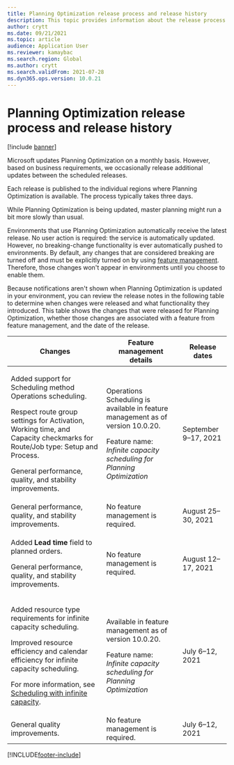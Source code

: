 ```yaml
---
title: Planning Optimization release process and release history
description: This topic provides information about the release process and release history for Planning Optimization.
author: crytt
ms.date: 09/21/2021
ms.topic: article
audience: Application User
ms.reviewer: kamaybac
ms.search.region: Global
ms.author: crytt
ms.search.validFrom: 2021-07-28
ms.dyn365.ops.version: 10.0.21
---
```


# Planning Optimization release process and release history

[!include [banner](../../includes/banner.md)]

Microsoft updates Planning Optimization on a monthly basis. However, based on business requirements, we occasionally release additional updates between the scheduled releases.

Each release is published to the individual regions where Planning Optimization is available. The process typically takes three days.

While Planning Optimization is being updated, master planning might run a bit more slowly than usual.

Environments that use Planning Optimization automatically receive the latest release. No user action is required: the service is automatically updated. However, no breaking-change functionality is ever automatically pushed to environments. By default, any changes that are considered breaking are turned off and must be explicitly turned on by using [feature management](../../../fin-ops-core/fin-ops/get-started/feature-management/feature-management-overview.md). Therefore, those changes won't appear in environments until you choose to enable them.

Because notifications aren't shown when Planning Optimization is updated in your environment, you can review the release notes in the following table to determine when changes were released and what functionality they introduced. This table shows the changes that were released for Planning Optimization, whether those changes are associated with a feature from feature management, and the date of the release.

| Changes | Feature management details | Release dates |
|---|---|---|
| <p>Added support for Scheduling method Operations scheduling.</p><p>Respect route group settings for Activation, Working time, and Capacity checkmarks for Route/Job type: Setup and Process. </p><p>General performance, quality, and stability improvements. | <p>Operations Scheduling is available in feature management as of version 10.0.20.</p><p>Feature name: *Infinite capacity scheduling for Planning Optimization*</p>  | September  9–17, 2021 |
| General performance, quality, and stability improvements. | No feature management is required. | August 25–30, 2021 |
| <p>Added **Lead time** field to planned orders.</p><p>General performance, quality, and stability improvements.</p> | No feature management is required. | August 12–17, 2021 |
| <p>Added resource type requirements for infinite capacity scheduling.</p><p>Improved resource efficiency and calendar efficiency for infinite capacity scheduling.</p><p>For more information, see [Scheduling with infinite capacity](infinite-capacity-planning.md). | <p>Available in feature management as of version 10.0.20.</p><p>Feature name: *Infinite capacity scheduling for Planning Optimization*</p> | July 6–12, 2021 |
| General quality improvements. | No feature management is required. | July 6–12, 2021 |

[!INCLUDE[footer-include](../../../includes/footer-banner.md)]
